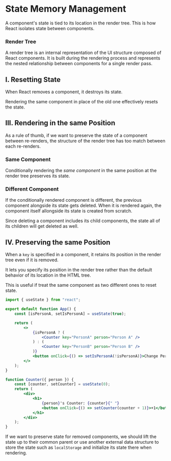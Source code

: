 # **State Memory Management**

A component's state is tied to its location in the render tree. This is how React isolates state between components.

### **Render Tree**

A render tree is an internal representation of the UI structure composed of React components. It is built during the rendering process and represents the nested relationship between components for a single render pass.

## **I. Resetting State**

When React removes a component, it destroys its state.

Rendering the same component in place of the old one effectively resets the state.

## **III. Rendering in the same Position**

As a rule of thumb, if we want to preserve the state of a component between re-renders, the structure of the render tree has too match between each re-renders.

### **Same Component**

Conditionally rendering the _same component_ in the same position at the render tree preserves its state.

### **Different Component**

If the conditionally rendered component is different, the previous component alongside its state gets deleted. When it is rendered again, the component itself allongside its state is created from scratch.

Since deleting a component includes its child components, the state all of its children will get deleted as well.

## **IV. Preserving the same Position**

When a `key` is specified in a component, it retains its position in the render tree even if it is removed.

It lets you specify its position in the render tree rather than the default behavior of its location in the HTML tree.

This is useful if treat the same component as two different ones to reset state.

```jsx
import { useState } from "react";

export default function App() {
	const [isPersonA, setIsPersonA] = useState(true);

	return (
		<>
			{isPersonA ? (
				<Counter key="PersonA" person="Person A" />
			) : (
				<Counter key="PersonB" person="Person B" />
			)}
			<button onClick={() => setIsPersonA(!isPersonA)}>Change Person</button>
		</>
	);
}

function Counter({ person }) {
	const [counter, setCounter] = useState(0);
	return (
		<div>
			<h1>
				{person}'s Counter: {counter}{" "}
				<button onClick={() => setCounter(counter + 1)}>+1</button>
			</h1>
		</div>
	);
}
```

If we want to preserve state for removed components, we should lift the state up to their common parent or use another external data structure to store the state such as `localStorage` and initialize its state there when rendering.
